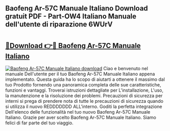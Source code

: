 ## Baofeng Ar-57C Manuale Italiano Download gratuit PDF - Part-OW4 Italiano Manuale dell'utente di riparazione 6WUrV

# <h2><a href="http://dffcqg.blite.top/?on=Baofeng+Ar-57C+Manuale+Italiano">🔗Download 👉🔴 Baofeng Ar-57C Manuale Italiano</a></h2>

[![Baofeng Ar-57C Manuale Italiano download](https://i.imgur.com/lujVjoI.png)](http://dffcqg.blite.top/?on=Baofeng+Ar-57C+Manuale+Italiano)
Ciao e benvenuto nel manuale Dell'utente per il tuo Baofeng Ar-57C Manuale Italiano appena implementato. Questa guida ha lo scopo di aiutarti a ottenere il massimo dal tuo Prodotto fornendo una panoramica completa delle sue caratteristiche, funzioni e vantaggi. Troverai istruzioni dettagliate per L'installazione, L'uso, la manutenzione e la risoluzione dei problemi. Precauzioni di sicurezza per interni si prega di prendere nota di tutte le precauzioni di sicurezza quando si utilizza il nuovo REDDDDDDD ALL'interno. Goditi la perfetta integrazione Dell'elenco delle funzionalità nel tuo nuovo Baofeng Ar-57C Manuale Italiano. Grazie per aver scelto Baofeng Ar-57C Manuale Italiano. Siamo felici di far parte del tuo viaggio.
